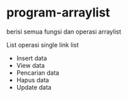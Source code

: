 # program-arraylist
berisi semua fungsi dan operasi arraylist

List operasi single link list
<ul>
  <li>Insert data</li>
  <li>View data</li>
  <li>Pencarian data</li>
  <li>Hapus data</li>
  <li>Update data</li>
</ul>
